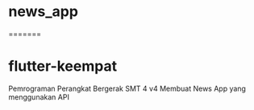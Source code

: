 
# news_app
=======
# flutter-keempat
Pemrograman Perangkat Bergerak SMT 4 v4
Membuat News App yang menggunakan API
